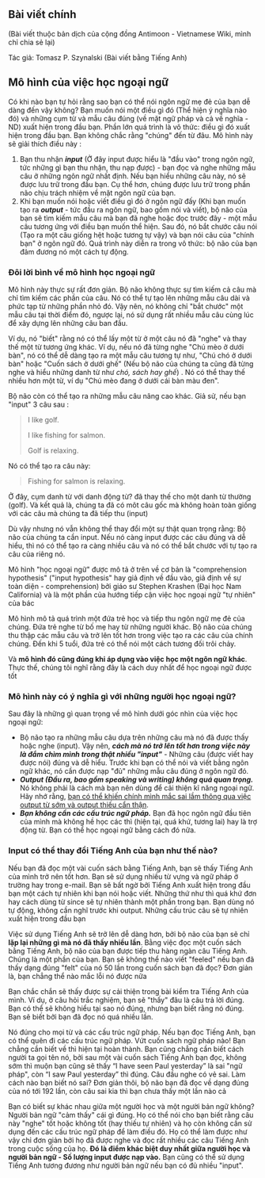 ## Bài viết chính
(Bài viết thuộc bản dịch của cộng đồng Antimoon - Vietnamese Wiki, mình chỉ chia sẻ lại)

Tác giả: Tomasz P. Szynalski (Bài viết bằng Tiếng Anh)

## Mô hình của việc học ngoại ngữ

Có khi nào bạn tự hỏi rằng sao bạn có thể nói ngôn ngữ mẹ đẻ của bạn dễ dàng đến vậy không? Bạn muốn nói một điều gì đó (Thể hiện ý nghĩa nào đó) và những cụm từ và mẫu câu đúng (về mặt ngữ pháp và cả về nghĩa - ND) xuất hiện trong đầu bạn. Phần lớn quá trình là vô thức: điều gì đó xuất hiện trong đầu bạn. Bạn không chắc rằng "chúng" đến từ đâu. Mô hình này sẽ giải thích điều này :

1. Bạn thu nhận **_input_** (Ở đây input được hiểu là "đầu vào" trong ngôn ngữ, tức những gì bạn thu nhận, thu nạp được) - bạn đọc và nghe những mẫu câu ở những ngôn ngữ nhất định. Nếu bạn hiểu những câu này, nó sẽ được lưu trữ trong đầu bạn. Cụ thể hơn, chúng được lưu trữ trong phần não chịu trách nhiệm về mặt ngôn ngữ của bạn.
2. Khi bạn muốn nói hoặc viết điều gì đó ở ngôn ngữ đấy (Khi bạn muốn tạo ra **_output_** - tức đầu ra ngôn ngữ, bao gồm nói và viết), bộ não của bạn sẽ tìm kiếm mẫu câu mà bạn đã nghe hoặc đọc trước đây - một mẫu câu tương ứng với điều bạn muốn thể hiện. Sau đó, nó bắt chước câu nói (Tạo ra một câu giống hệt hoặc tương tự vậy) và bạn nói câu của "chính bạn" ở ngôn ngữ đó. Quá trình này diễn ra trong vô thức: bộ não của bạn đảm đương nó một cách tự động.

### Đôi lời bình về mô hình học ngoại ngữ

Mô hình này thực sự rất đơn giản. Bộ não không thực sự tìm kiếm cả câu mà chỉ tìm kiếm các phần của câu. Nó có thể tự tạo lên những mẫu câu dài và phức tạp từ những phần nhỏ đó. Vậy nên, nó không chỉ "bắt chước" một mẫu câu tại thời điểm đó, ngược lại, nó sử dụng rất nhiều mẫu câu cùng lúc để xây dựng lên những câu ban đầu.

Ví dụ, nó "biết" rằng nó có thể lấy một từ ở một câu nó đã "nghe" và thay thế một từ tương ứng khác. Ví dụ, nếu nó đã từng nghe "Chú mèo ở dưới bàn", nó có thể dễ dàng tạo ra một mẫu câu tương tự như, "Chú chó ở dưới bàn" hoặc "Cuốn sách ở dưới ghế" (Nếu bộ não của chúng ta cũng đã từng nghe và hiểu những danh từ như _chó, sách hay ghế_) . Nó có thể thay thế nhiều hơn một từ, ví dụ "Chú mèo đang ở dưới cái bàn màu đen".

Bộ não còn có thể tạo ra những mẫu câu nâng cao khác. Giả sử, nếu bạn "input" 3 câu sau :

> I like golf.
> 
> I like fishing for salmon.
> 
> Golf is relaxing.

Nó có thể tạo ra câu này:

> Fishing for salmon is relaxing.

Ở đây, cụm danh từ với danh động từ? đã thay thế cho một danh từ thường (golf). Và kết quả là, chúng ta đã có môt câu gốc mà không hoàn toàn giống với các câu mà chúng ta đã tiếp thu (input)

Dù vậy nhưng nó vẫn không thể thay đổi một sự thật quan trọng rằng: Bộ não của chúng ta cần input. Nếu nó càng input được các câu đúng và dễ hiểu, thì nó có thể tạo ra càng nhiều câu và nó có thể bắt chước với tự tạo ra câu của riêng nó.

Mô hình "học ngoại ngữ" được mô tả ở trên về cơ bản là "comprehension hypothesis" ("input hypothesis" hay giả định về đầu vào, giả định về sự toàn diện - comprehension) bởi giáo sư Stephen Krashen (Đại học Nam California) và là một phần của hướng tiếp cận việc học ngoại ngữ "tự nhiên" của bác

Mô hình mô tả quá trình một đứa trẻ học và tiếp thu ngôn ngữ mẹ đẻ của chúng. Đứa trẻ nghe từ bố mẹ hay từ những người khác. Bộ não của chúng thu thập các mẫu câu và trở lên tốt hơn trong việc tạo ra các câu của chính chúng. Đến khi 5 tuổi, đứa trẻ có thể nói một cách tương đối trôi chảy.

Và **mô hình đó cũng đúng khi áp dụng vào việc học một ngôn ngữ khác**. Thực thế, chúng tôi nghĩ rằng đây là cách duy nhất để học ngoại ngữ được tốt

### Mô hình này có ý nghĩa gì với những người học ngoại ngữ?

Sau đây là những gì quan trọng về mô hình dưới góc nhìn của việc học ngoại ngữ:

- Bộ não tạo ra những mẫu câu dựa trên những câu mà nó đã được thấy hoặc nghe (input). Vậy nên, **_cách mà nó trở lên tốt hơn trong việc này là đắm chìm mình trong thật nhiều "input"_** - Những câu (được viết hay được nói) đúng và dễ hiểu. Trước khi bạn có thể nói và viết bằng ngôn ngữ khác, nó cần được nạp "đủ" những mẫu câu đúng ở ngôn ngữ đó.
- **_Output (Đầu ra, bao gồm speaking và writing) không quá quan trọng._** Nó không phải là cách mà bạn nên dùng để cải thiện kĩ năng ngoại ngữ. Hãy nhớ rằng, [bạn có thể khiến chính mình mắc sai lầm thông qua việc output từ sớm và output thiếu cẩn thận](https://www.antimoon.com/how/mistakes-damage.htm).
- **_Bạn không cần các cấu trúc ngữ pháp._** Bạn đã học ngôn ngữ đầu tiên của mình mà không hề học các thì (hiện tại, quá khứ, tương lai) hay là trợ động từ. Bạn có thể học ngoại ngữ bằng cách đó nữa.

### Input có thể thay đổi Tiếng Anh của bạn như thế nào?

Nếu bạn đã đọc một vài cuốn sách bằng Tiếng Anh, bạn sẽ thấy Tiếng Anh của mình trở nên tốt hơn. Bạn sẽ sử dụng nhiều từ vựng và ngữ pháp ở trường hay trong e-mail. Bạn sẽ bất ngờ bởi Tiếng Anh xuất hiện trong đầu bạn một cách tự nhiên khi bạn nói hoặc viết. Những thứ như thì quá khứ đơn hay cách dùng từ since sẽ tự nhiên thành một phần trong bạn. Bạn dùng nó tự động, không cần nghĩ trước khi output. Những cấu trúc câu sẽ tự nhiên xuất hiện trong đầu bạn

Việc sử dụng Tiếng Anh sẽ trở lên dễ dàng hơn, bởi bộ não của bạn sẽ chỉ **lặp lại những gì mà nó đã thấy nhiều lần**. Bằng việc đọc một cuốn sách bằng Tiếng Anh, bộ não của bạn được tiếp thu hàng ngàn câu Tiếng Anh. Chúng là một phần của bạn. Bạn sẽ không thể nào viết "feeled" nếu bạn đã thấy dạng đúng "felt" của nó 50 lần trong cuốn sách bạn đã đọc? Đơn giản là, bạn chẳng thể nào mắc lỗi nó được nữa

Bạn chắc chắn sẽ thấy được sự cải thiện trong bài kiểm tra Tiếng Anh của mình. Ví dụ, ở câu hỏi trắc nghiệm, bạn sẽ "thấy" đâu là câu trả lời đúng. Bạn có thể sẽ không hiểu tại sao nó đúng, nhưng bạn biết rằng nó đúng. Bạn sẽ biết bởi bạn đã đọc nó quá nhiều lần.

Nó đúng cho mọi từ và các cấu trúc ngữ pháp. Nếu bạn đọc Tiếng Anh, bạn có thể quên đi các cấu trúc ngữ pháp. Vứt cuốn sách ngữ pháp nào! Bạn chẳng cần biết về thì hiện tại hoàn thành. Bạn cũng chẳng cần biết cách người ta gọi tên nó, bởi sau một vài cuốn sách Tiếng Anh bạn đọc, không sớm thì muộn bạn cũng sẽ thấy “I have seen Paul yesterday” là sai "ngữ pháp", còn “I saw Paul yesterday” thì đúng. Câu đầu nghe có vẻ sai. Làm cách nào bạn biết nó sai? Đơn giản thôi, bộ não bạn đã đọc về dạng đúng của nó tới 192 lần, còn câu sai kia thì bạn chưa thấy một lần nào cả

Bạn có biết sự khác nhau giữa một người học và một người bản ngữ không? Người bản ngữ "cảm thấy" cái gì đúng. Họ có thể nói cho bạn biết rằng câu này "nghe" tốt hoặc không tốt (hay thiếu tự nhiên) và họ còn không cần sử dụng đến các cấu trúc ngữ pháp để làm điều đó. Họ có thể làm được như vậy chỉ đơn giản bởi họ đã được nghe và đọc rất nhiều các câu Tiếng Anh trong cuộc sống của họ. **Đó là điểm khác biệt duy nhất giữa người học và người bản ngữ - Số lượng input được nạp vào.** Bạn cũng có thể sử dụng Tiếng Anh tương đương như người bản ngữ nếu bạn có đủ nhiều "input".

